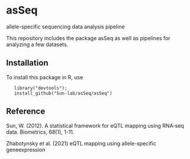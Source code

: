 # asSeq
allele-specific sequencing data analysis pipeline


This repository includes the package asSeq as well as pipelines for analyzing a few datasets. 


## Installation 
 To install this package in R, use 
 
 ```
    library("devtools");
    install_github("Sun-lab/asSeq/asSeq")
 ```


## Reference

Sun, W. (2012). A statistical framework for eQTL mapping using RNA‐seq data. Biometrics, 68(1), 1-11.

Zhabotynsky et al. (2021) eQTL mapping using allele-specific geneexpression
